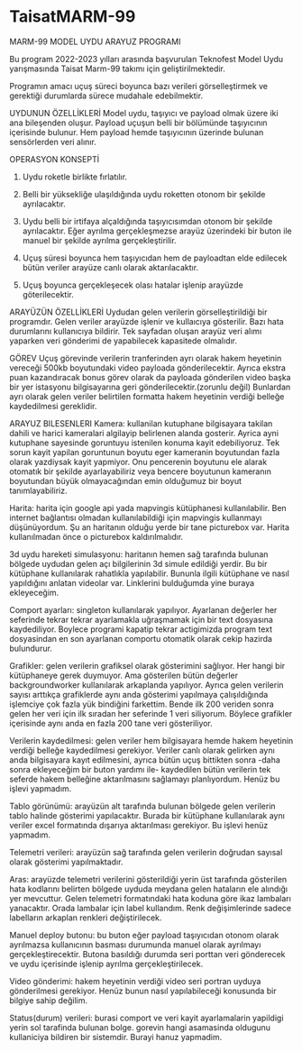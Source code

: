 # TaisatMARM-99
MARM-99 MODEL UYDU ARAYUZ PROGRAMI

Bu program 2022-2023 yılları arasında başvurulan Teknofest Model Uydu yarışmasında Taisat Marm-99 takımı için geliştirilmektedir.

Programın amacı uçuş süreci boyunca bazı verileri görselleştirmek ve gerektiği durumlarda sürece mudahale edebilmektir.

UYDUNUN ÖZELLİKLERİ
Model uydu, taşıyıcı ve payload olmak üzere iki ana bileşenden oluşur. Payload uçuşun belli bir bölümünde taşıyıcının içerisinde bulunur. Hem payload hemde taşıyıcının üzerinde bulunan sensörlerden veri alınır.

OPERASYON KONSEPTİ

1. Uydu roketle birlikte fırlatılır.

2. Belli bir yüksekliğe ulaşıldığında uydu roketten otonom bir şekilde ayrılacaktır. 

3. Uydu belli bir irtifaya alçaldığında taşıyıcısımdan otonom bir şekilde ayrılacaktır. Eğer ayrılma gerçekleşmezse arayüz üzerindeki bir buton ile manuel bir şekilde ayrılma gerçekleştirilir. 

4. Uçuş süresi boyunca hem taşıyıcıdan hem de payloadtan elde edilecek bütün veriler arayüze canlı olarak aktarılacaktır.

5. Uçuş boyunca gerçekleşecek olası hatalar işlenip arayüzde göterilecektir.


ARAYÜZÜN ÖZELLİKLERİ
Uydudan gelen verilerin görselleştirildiği bir programdır. Gelen veriler arayüzde işlenir ve kullaıcıya gösterilir. Bazı hata durumlarını kullanıcıya bildirir. Tek sayfadan oluşan arayüz veri alımı yaparken veri gönderimi de yapabilecek kapasitede olmalıdır.

GÖREV
Uçuş görevinde verilerin tranferinden ayrı olarak hakem heyetinin vereceği 500kb boyutundaki video payloada gönderilecektir. Ayrıca ekstra puan kazandıracak bonus görev olarak da payloada gönderilen video başka bir yer istasyonu bilgisayarına geri gönderilecektir.(zorunlu değil)
Bunlardan ayrı olarak gelen veriler belirtilen formatta hakem heyetinin verdiği belleğe kaydedilmesi gereklidir.

ARAYUZ BILESENLERI
Kamera: kullanilan kutuphane bilgisayara takilan dahili ve harici kameralari algilayip belirlenen alanda gosterir. Ayrica ayni kutuphane sayesinde goruntuyu istenilen konuma kayit edebiliyoruz. Tek sorun kayit yapilan goruntunun boyutu eger kameranin boyutundan fazla olarak yazdiysak kayit yapmiyor. Onu pencerenin boyutunu ele alarak otomatık bir şekilde ayarlayabiliriz veya bencere boyutunun kameranın boyutundan büyük olmayacağından emin olduğumuz bir boyut tanımlayabiliriz.

Harita: harita için google api yada mapvingis kütüphanesi kullanılabilir. Ben internet bağlantısı olmadan kullanılabildiği için mapvingis kullanmayı düşünüyordum. Şu an haritanın olduğu yerde bir tane picturebox var. Harita kullanılmadan önce o picturebox kaldırılmalıdır.

3d uydu hareketi simulasyonu: haritanın hemen sağ tarafında bulunan bölgede uydudan gelen açı bilgilerinin 3d simule edildiği yerdir. Bu bir kütüphane kullanılarak rahatlıkla yapılabilir. Bununla ilgili kütüphane ve nasıl yapıldığını anlatan videolar var. Linklerini bulduğumda yine buraya ekleyeceğim.

Comport ayarları: singleton kullanılarak yapılıyor. Ayarlanan değerler her seferinde tekrar tekrar ayarlamakla uğraşmamak için bir text dosyasına kaydediliyor. Boylece programi kapatip tekrar actigimizda program text dosyasindan en son ayarlanan comportu otomatik olarak cekip hazirda bulundurur.

Grafikler: gelen verilerin grafiksel olarak gösterimini sağlıyor. Her hangi bir kütüphaneye gerek duymuyor. Ama gösterilen bütün değerler backgroundworker kullanılarak arkaplanda yapılıyor. Ayrıca gelen verilerin sayısı arttıkça grafiklerde aynı anda gösterimi yapılmaya çalışıldığında işlemciye çok fazla yük bindiğini farkettim. Bende ilk 200 veriden sonra gelen her veri için ilk sıradan her seferinde 1 veri siliyorum. Böylece grafikler içerisinde aynı anda en fazla 200 tane veri gösteriliyor.

Verilerin kaydedilmesi: gelen veriler hem bilgisayara hemde hakem heyetinin verdiği belleğe kaydedilmesi gerekiyor. Veriler canlı olarak gelirken aynı anda bilgisayara kayıt edilmesini, ayrıca bütün uçuş bittikten sonra -daha sonra ekleyeceğim bir buton yardımı ile- kaydedilen bütün verilerin tek seferde hakem belleğine aktarılmasını sağlamayı planlıyordum. Henüz bu işlevi yapmadım.

Tablo görünümü: arayüzün alt tarafında bulunan bölgede gelen verilerin tablo halinde gösterimi yapılacaktır. Burada bir kütüphane kullanılarak aynı veriler excel formatında dışarıya aktarılması gerekiyor. Bu işlevi henüz yapmadım.

Telemetri verileri: arayüzün sağ tarafında gelen verilerin doğrudan sayısal olarak gösterimi yapılmaktadır.

Aras: arayüzde telemetri verilerini gösterildiği yerin üst tarafında gösterilen hata kodlarını belirten bölgede uyduda meydana gelen hataların ele alındığı yer mevcuttur. Gelen telemetri formatındaki hata koduna göre ikaz lambaları yanacaktır. Orada lambalar için label kullandım. Renk değişimlerinde sadece labelların arkaplan renkleri değiştirilecek.

Manuel deploy butonu: bu buton eğer payload taşıyıcıdan otonom olarak ayrılmazsa kullanıcının basması durumunda manuel olarak ayrılmayı gerçekleştirecektir. Butona basıldığı durumda seri porttan veri gönderecek ve uydu içerisinde işlenip ayrılma gerçekleştirilecek.

Video gönderimi: hakem heyetinin verdiği video seri portran uyduya gönderilmesi gerekiyor. Henüz bunun nasıl yapılabileceği konusunda bir bilgiye sahip değilim.

Status(durum) verileri: burasi comport ve veri kayit ayarlamalarin yapildigi yerin sol tarafinda bulunan bolge. gorevin hangi asamasinda oldugunu kullaniciya bildiren bir sistemdir. Burayi hanuz yapmadim.
